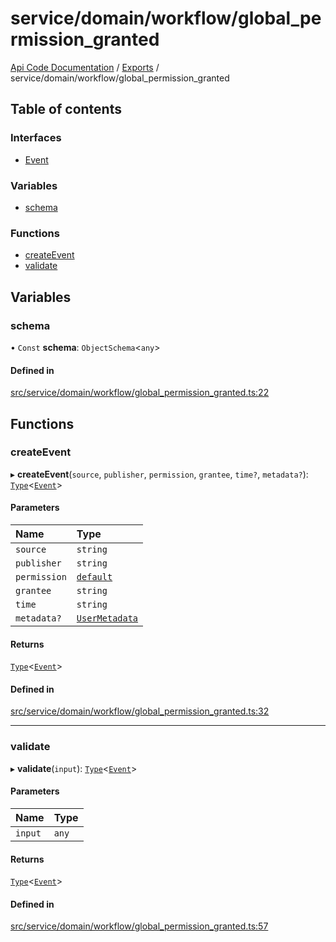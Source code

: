 # service/domain/workflow/global\_permission\_granted
 
[Api Code Documentation](../README.md) / [Exports](../modules.md) / service/domain/workflow/global\_permission\_granted

## Table of contents

### Interfaces

- [Event](../interfaces/service_domain_workflow_global_permission_granted.Event.md)

### Variables

- [schema](service_domain_workflow_global_permission_granted.md#schema)

### Functions

- [createEvent](service_domain_workflow_global_permission_granted.md#createevent)
- [validate](service_domain_workflow_global_permission_granted.md#validate)

## Variables

### schema

• `Const` **schema**: `ObjectSchema`\<`any`\>

#### Defined in

[src/service/domain/workflow/global_permission_granted.ts:22](https://github.com/openkfw/TruBudget/blob/d07ad94/api/src/service/domain/workflow/global_permission_granted.ts#L22)

## Functions

### createEvent

▸ **createEvent**(`source`, `publisher`, `permission`, `grantee`, `time?`, `metadata?`): [`Type`](result.md#type)\<[`Event`](../interfaces/service_domain_workflow_global_permission_granted.Event.md)\>

#### Parameters

| Name | Type |
| :------ | :------ |
| `source` | `string` |
| `publisher` | `string` |
| `permission` | [`default`](authz_intents.md#default) |
| `grantee` | `string` |
| `time` | `string` |
| `metadata?` | [`UserMetadata`](service_domain_metadata.md#usermetadata) |

#### Returns

[`Type`](result.md#type)\<[`Event`](../interfaces/service_domain_workflow_global_permission_granted.Event.md)\>

#### Defined in

[src/service/domain/workflow/global_permission_granted.ts:32](https://github.com/openkfw/TruBudget/blob/d07ad94/api/src/service/domain/workflow/global_permission_granted.ts#L32)

___

### validate

▸ **validate**(`input`): [`Type`](result.md#type)\<[`Event`](../interfaces/service_domain_workflow_global_permission_granted.Event.md)\>

#### Parameters

| Name | Type |
| :------ | :------ |
| `input` | `any` |

#### Returns

[`Type`](result.md#type)\<[`Event`](../interfaces/service_domain_workflow_global_permission_granted.Event.md)\>

#### Defined in

[src/service/domain/workflow/global_permission_granted.ts:57](https://github.com/openkfw/TruBudget/blob/d07ad94/api/src/service/domain/workflow/global_permission_granted.ts#L57)
